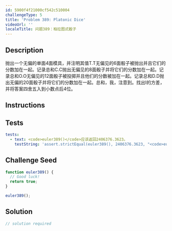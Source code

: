 ```yaml
---
id: 5900f4f21000cf542c510004
challengeType: 5
title: 'Problem 389: Platonic Dice'
videoUrl: ''
localeTitle: 问题389：柏拉图式骰子
---
```


## Description
<section id="description">抛出一个无偏的单面4面模具，并注明其值T.T无偏见的6面骰子被抛出并且它们的分数加在一起。记录总和C.C抛出无偏见的8面骰子并将它们的分数加在一起。记录总和O.O无偏见的12面骰子被投掷并且他们的分数被加在一起。记录总和D.D抛出无偏的20面骰子并将它们的分数加在一起。总和，我，注意到。找出I的方差，并将答案四舍五入到小数点后4位。 </section>

## Instructions
<section id="instructions">
</section>

## Tests
<section id='tests'>

```yml
tests:
  - text: <code>euler389()</code>应该返回2406376.3623。
    testString: 'assert.strictEqual(euler389(), 2406376.3623, "<code>euler389()</code> should return 2406376.3623.");'

```

</section>

## Challenge Seed
<section id='challengeSeed'>

<div id='js-seed'>

```js
function euler389() {
  // Good luck!
  return true;
}

euler389();

```

</div>



</section>

## Solution
<section id='solution'>

```js
// solution required
```
</section>
